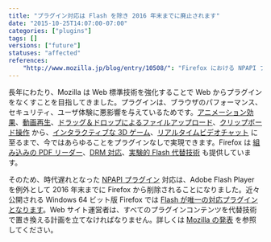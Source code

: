 ```yaml
---
title: "プラグイン対応は Flash を除き 2016 年末までに廃止されます"
date: "2015-10-25T14:07:00-07:00"
categories: ["plugins"]
tags: []
versions: ["future"]
statuses: "affected"
references:
    "http://www.mozilla.jp/blog/entry/10508/": "Firefox における NPAPI プラグインの取り扱いについて"
---
```

長年にわたり、Mozilla は Web 標準技術を強化することで Web からプラグインをなくすことを目指してきました。プラグインは、ブラウザのパフォーマンス、セキュリティ、ユーザ体験に悪影響を与えているためです。[アニメーション効果](https://developer.mozilla.org/ja/docs/Web/CSS/CSS_Animations/Using_CSS_animations)、[動画再生](https://developer.mozilla.org/ja/docs/Web/Guide/HTML/Using_HTML5_audio_and_video)、[ドラッグ＆ドロップによるファイルアップロード](https://developer.mozilla.org/ja/docs/Web/Guide/HTML/Drag_and_drop)、[クリップボード操作](https://hacks.mozilla.org/2015/09/flash-free-clipboard-for-the-web/) から、[インタラクティブな 3D ゲーム](https://developer.mozilla.org/ja/docs/Games)、[リアルタイムビデオチャット](https://developer.mozilla.org/ja/docs/Web/Guide/API/WebRTC) に至るまで、今ではあらゆることをプラグインなしで実現できます。Firefox は [組み込みの PDF リーダー](https://support.mozilla.org/ja/kb/view-pdf-files-firefox-without-downloading-them)、[DRM 対応](https://support.mozilla.org/ja/kb/enable-drm)、[実験的 Flash 代替技術](https://developer.mozilla.org/ja/docs/Mozilla/Projects/Shumway) も提供しています。

そのため、時代遅れとなった [NPAPI プラグイン](https://developer.mozilla.org/ja/docs/Plugins) 対応は、Adobe Flash Player を例外として 2016 年末までに Firefox から削除されることになりました。近々公開される Windows 64 ビット版 Firefox では [Flash が唯一の対応プラグインとなります](https://www.fxsitecompat.com/ja/docs/2015/64-bit-firefox-for-windows-will-be-publicly-available-flash-is-only-supported-plug-in/)。Web サイト運営者は、すべてのプラグインコンテンツを代替技術で置き換える計画を立てなければなりません。詳しくは [Mozilla の発表](http://www.mozilla.jp/blog/entry/10508/) を参照してください。
